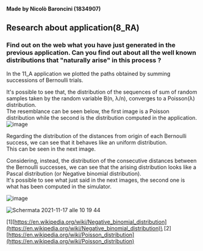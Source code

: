 **Made by Nicolò Baroncini (1834907)**

## Research about application(8_RA)
### Find out on the web what you have just generated in the previous application. Can you find out about all the well known distributions that "naturally arise" in this process ?

In the 11_A application we plotted the paths obtained by summing successions of Bernoulli trials.

It's possible to see that, the distribution of the sequences of sum of random samples taken by the random variable B(n, λ/n), converges to a Poisson(λ) distribution.\
The resemblance can be seen below, the first image is a Poisson distribution while the second is the distribution computed in the application.
![image](https://user-images.githubusercontent.com/78324346/142171641-872f9396-5c42-4008-a826-9dbc500926c3.png)

Regarding the distribution of the distances from origin of each Bernoulli success, we can see that it behaves like an uniform distribution.\
This can be seen in the next image.


Considering, instead, the distribution of the consecutive distances between the Bernoulli successes, we can see that the arising distribution looks like a Pascal distribution (or Negative binomial distribution).\
It's possible to see what just said in the next images, the second one is what has been computed in the simulator.

![image](https://user-images.githubusercontent.com/78324346/142171579-1d1841dd-bfab-43da-8e90-57b06fa39075.png)

![Schermata 2021-11-17 alle 10 19 44](https://user-images.githubusercontent.com/78324346/142172591-82952eb7-53b9-417a-b886-7afff6688972.png)

[1][https://en.wikipedia.org/wiki/Negative_binomial_distribution](https://en.wikipedia.org/wiki/Negative_binomial_distribution)\
[2][https://en.wikipedia.org/wiki/Poisson_distribution](https://en.wikipedia.org/wiki/Poisson_distribution)
